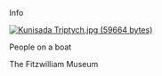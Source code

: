 Info

[![Kunisada Triptych.jpg (59664 bytes)](Kunisada_Triptych.jpg)](KUN/triplate.htm)

People on a boat


The Fitzwilliam Museum
